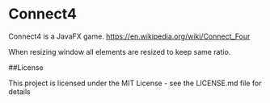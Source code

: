 # Connect4
Connect4 is a JavaFX game. https://en.wikipedia.org/wiki/Connect_Four

When resizing window all elements are resized to keep same ratio.

##License

This project is licensed under the MIT License - see the LICENSE.md file for details


